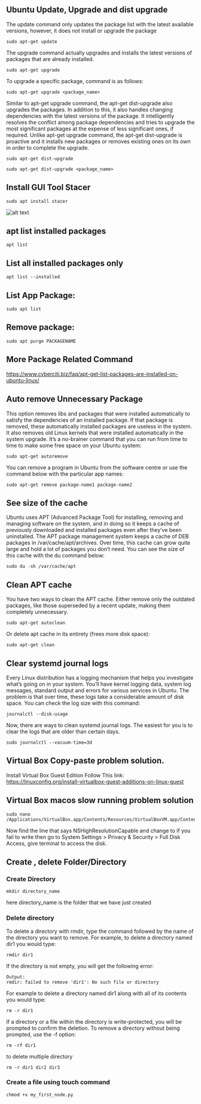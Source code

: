 ## Ubuntu Update, Upgrade and dist upgrade
The update command only updates the package list with the latest available versions, however, it does not install or upgrade the package
```
sudo apt-get update
```
The upgrade command actually upgrades and installs the latest versions of packages that are already installed. 
```
sudo apt-get upgrade
```
To upgrade a specific package, command is as follows:
```
sudo apt-get upgrade <package_name>
```
Similar to apt-get upgrade command, the apt-get dist-upgrade also upgrades the packages. In addition to this, it also handles changing dependencies with the latest versions of the package. It intelligently resolves the conflict among package dependencies and tries to upgrade the most significant packages at the expense of less significant ones, if required. Unlike apt-get upgrade command, the apt-get dist-upgrade is proactive and it installs new packages or removes existing ones on its own in order to complete the upgrade.
```
sudo apt-get dist-upgrade
```
```
sudo apt-get dist-upgrade <package_name>
```
## Install GUI Tool Stacer
```
sudo apt install stacer
```
![alt text](http://i0.wp.com/www.linuxlinks.com/wp-content/uploads/2018/06/Stacer.jpg?resize=650,400)
## apt list installed packages
```
apt list
```
## List all installed packages only
```
apt list --installed
```
## List App Package:
```
sudo apt list
```
## Remove package:
```
sudo apt purge PACKAGENAME
```
## More Package Related Command
https://www.cyberciti.biz/faq/apt-get-list-packages-are-installed-on-ubuntu-linux/
## Auto remove Unnecessary Package

This option removes libs and packages that were installed automatically to satisfy the dependencies of an installed package. If that package is removed, these automatically installed packages are useless in the system.
It also removes old Linux kernels that were installed automatically in the system upgrade.
It’s a no-brainer command that you can run from time to time to make some free space on your Ubuntu system:

```
sudo apt-get autoremove
```
You can remove a program in Ubuntu from the software centre or use the command below with the particular app names:
```
sudo apt-get remove package-name1 package-name2
```
## See size of the cache
Ubuntu uses APT (Advanced Package Tool) for installing, removing and managing software on the system, and in doing so it keeps a cache of previously downloaded and installed packages even after they’ve been uninstalled.
The APT package management system keeps a cache of DEB packages in /var/cache/apt/archives. Over time, this cache can grow quite large and hold a lot of packages you don’t need.
You can see the size of this cache with the du command below:
```
sudo du -sh /var/cache/apt
```
## Clean APT cache
You have two ways to clean the APT cache.
Either remove only the outdated packages, like those superseded by a recent update, making them completely unnecessary.
```
sudo apt-get autoclean
```
Or delete apt cache in its entirety (frees more disk space):
```
sudo apt-get clean
```
## Clear systemd journal logs 
Every Linux distribution has a logging mechanism that helps you investigate what’s going on in your system. You’ll have kernel logging data, system log messages, standard output and errors for various services in Ubuntu.
The problem is that over time, these logs take a considerable amount of disk space. You can check the log size with this command:
```
journalctl --disk-usage
```
Now, there are ways to clean systemd journal logs. The easiest for you is to clear the logs that are older than certain days.
```
sudo journalctl --vacuum-time=3d
```
## Virtual Box Copy-paste problem solution.
Install Virtual Box Guest Edition
Follow This link: https://linuxconfig.org/install-virtualbox-guest-additions-on-linux-guest
## Virtual Box macos slow running problem solution
```
sudo nano /Applications/VirtualBox.app/Contents/Resources/VirtualBoxVM.app/Contents/Info.plist
```
Now find the line that says <key>NSHighResolutionCapable</key> and change <true/> to <false/>
if you fail to write then go to System Settings > Privacy & Security > Full Disk Access, give terminal to access the disk.
## Create , delete Folder/Directory
### Create Directory
```
mkdir directory_name
```
here directory_name is the folder that we have just created
### Delete directory
To delete a directory with rmdir, type the command followed by the name of the directory you want to remove. For example, to delete a directory named dir1 you would type:
```
rmdir dir1
```
If the directory is not empty, you will get the following error:
```
Output:
rmdir: failed to remove 'dir1': No such file or directory
```
For example to delete a directory named dir1 along with all of its contents you would type:
```
rm -r dir1
```
If a directory or a file within the directory is write-protected, you will be prompted to confirm the deletion. To remove a directory without being prompted, use the -f option:
```
rm -rf dir1
```
to delete multiple directory
```
rm -r dir1 dir2 dir3
```
### Create a file using touch command
```
chmod +x my_first_node.py
```
